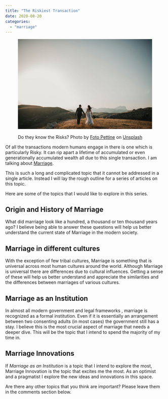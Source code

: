 ```yaml
---
title: "The Riskiest Transaction"
date: 2020-08-20
categories: 
  - "marriage"
---
```


<figure>

![](images/foto-pettine-IfjHaIoAoqE-unsplash.jpg)

<figcaption>

Do they know the Risks? Photo by [Foto Pettine](https://unsplash.com/@fotopettine?utm_source=unsplash&utm_medium=referral&utm_content=creditCopyText) on [Unsplash](https://unsplash.com/s/photos/marriage?utm_source=unsplash&utm_medium=referral&utm_content=creditCopyText)

</figcaption>

</figure>

Of all the transactions modern humans engage in there is one which is particularly Risky. It can rip apart a lifetime of accumulated or even generationally accumulated wealth all due to this single transaction. I am talking about [Marriage](https://en.wikipedia.org/wiki/Marriage).

This is such a long and complicated topic that it cannot be addressed in a single article. Instead I will lay the rough outline for a series of articles on this topic.

Here are some of the topics that I would like to explore in this series.

## Origin and History of Marriage

What did marriage look like a hundred, a thousand or ten thousand years ago? I believe being able to answer these questions will help us better understand the current state of Marriage in the modern society.

## Marriage in different cultures

With the exception of few tribal cultures, Marriage is something that is universal across most human cultures around the world. Although Marriage is universal there are differences due to cultural influences. Getting a sense of these will help us better understand and appreciate the similarities and the differences between marriages of various cultures.

## Marriage as an Institution

In almost all modern government and legal frameworks , marriage is recognized as a formal institution. Even if it is essentially an arrangement between two consenting adults (in most cases) the government still has a stay. I believe this is the most crucial aspect of marriage that needs a deeper dive. This will be the topic that I intend to spend the majority of my time in. 

## Marriage Innovations

If _Marriage as an Institution_ is a topic that I intend to explore the most, Marriage Innovation is the topic that excites me the most. As an optimist and a pragmatist I explore the new ideas and innovations in this space.

Are there any other topics that you think are important? Please leave them in the comments section below.
